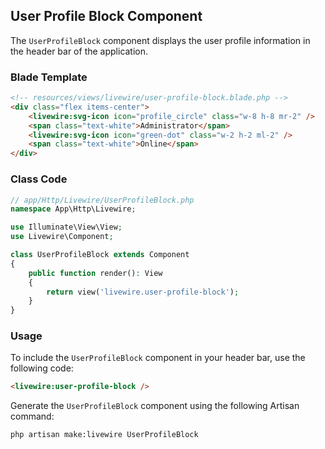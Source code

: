 ## User Profile Block Component

The `UserProfileBlock` component displays the user profile information in the header bar of the application.

### Blade Template

```html
<!-- resources/views/livewire/user-profile-block.blade.php -->
<div class="flex items-center">
    <livewire:svg-icon icon="profile_circle" class="w-8 h-8 mr-2" />
    <span class="text-white">Administrator</span>
    <livewire:svg-icon icon="green-dot" class="w-2 h-2 ml-2" />
    <span class="text-white">Online</span>
</div>
```

### Class Code

```php
// app/Http/Livewire/UserProfileBlock.php
namespace App\Http\Livewire;

use Illuminate\View\View;
use Livewire\Component;

class UserProfileBlock extends Component
{
    public function render(): View
    {
        return view('livewire.user-profile-block');
    }
}
```

### Usage

To include the `UserProfileBlock` component in your header bar, use the following code:

```html
<livewire:user-profile-block />
```

Generate the `UserProfileBlock` component using the following Artisan command:

```bash
php artisan make:livewire UserProfileBlock
```